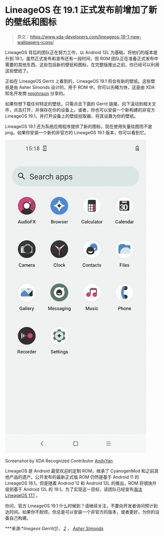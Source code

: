 # LineageOS 在 19.1 正式发布前增加了新的壁纸和图标

> 原文：<https://www.xda-developers.com/lineageos-19-1-new-wallpapers-icons/>

LineageOS 背后的团队正在努力工作，以 Android 12L 为基础，将他们的版本提升到 19.1。虽然正式发布和宣布还有一段时间，但 ROM 团队正在准备正式发布中需要的其他东西。这些包括新的壁纸和图标，在完整版推出之前，你已经可以利用这些壁纸了。

正如在 LineageOS Gerrit 上看到的，LineageOS 19.1 将会有新的壁纸。这些壁纸是由 Asher Simonds 设计的，用于 ROM 中。你可以先睹为快，这是由 XDA 知名开发商 [npjohnson](https://forum.xda-developers.com/m/npjohnson.5848265/) 分享的。

如果你想下载任何特定的壁纸，只需点击下面的 Gerrit 链接，向下滚动到相关文件，点击打开，并保存在你的设备上。或者，你也可以安装一个新构建的非官方 LineageOS 19.1，并打开设备上的壁纸拾取器，将其设置为你的壁纸。

LineageOS 19.1 还为系统应用程序提供了新的图标，现在使用矢量绘图而不是 png。如果你安装一个新的非官方的 LineageOS 19.1 版本，你可以看到它。

 <picture>![Screenshot showing the new icons present on LineageOS 19.1](img/b1d2ebc94fe000cfb89e75b79c1c3d32.png)</picture> 

Screenshot by XDA Recognized Contributor [AndyYan](https://forum.xda-developers.com/t/gsi-12-lineageos-19-x-gsi-a64b-64b.4358041/page-9#post-86719459)

LineageOS 是 Android 最受欢迎的定制 ROM，继承了 CyanogenMod 和之前其他产品的遗产。公开发布的最新正式版 ROM 仍然是基于 Android 11 的 LineageOS 18.1。但是随着 Android 12 和 Android 12L 的推出，ROM 将很快升级到基于 Android 12L 的 19.1。为了实现这一目标，该团队已经宣布[淘汰 LineageOS 17.1](https://www.xda-developers.com/lineageos-17-support-dropped/) 。

你问，官方 LineageOS 19.1 什么时候到？请继续关注，不要向开发者询问预计到达时间。如果你不耐烦，你总是可以安装一个非官方的版本，或者更好，为你的设备自己构建。

***来源:**linegeos Gerrit([1](https://review.lineageos.org/c/LineageOS/android_packages_apps_Backgrounds/+/328436))， [2](https://review.lineageos.org/q/topic:twelve-new-icons) ， [Asher Simonds](https://www.ashersimonds.com/)*